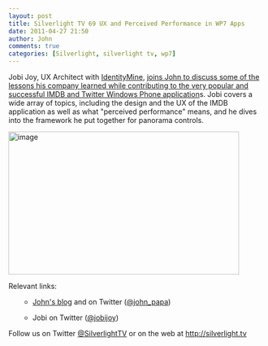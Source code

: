 ```yaml
---
layout: post
title: Silverlight TV 69 UX and Perceived Performance in WP7 Apps
date: 2011-04-27 21:50
author: John
comments: true
categories: [Silverlight, silverlight tv, wp7]
---
```

<p>Jobi Joy, UX Architect with <a href="http://www.identitymine.com">IdentityMine</a>, <a href="http://jpapa.me/sltv69">joins John to discuss some of the lessons his company learned while contributing to the very popular and successful IMDB and Twitter Windows Phone application</a>s. Jobi covers a wide array of topics, including the design and the UX of the IMDB application as well as what "perceived performance" means, and he dives into the framework he put together for panorama controls. <p><a href="http://jpapa.me/sltv69"><img style="background-image: none; border-bottom: 0px; border-left: 0px; padding-left: 0px; padding-right: 0px; display: inline; border-top: 0px; border-right: 0px; padding-top: 0px" title="image" border="0" alt="image" src="http://images.johnpapa.net/wp-content/uploads/media/Windows-Live-Writer/Silverlight-TV-69-UX-and-Perceived-Perfo_CFF2/image_3.png" width="454" height="281"></a> <p>Relevant links: <ul> <ul> <li> <p><a href="/">John's blog</a> and on Twitter (<a href="http://twitter.com/john_papa">@john_papa</a>)</p> <li>Jobi on Twitter (<a href="http://twitter.com/jobijoy">@jobijoy</a>) </li></ul></ul> <p>Follow us on Twitter <a href="http://www.twitter.com/SilverlightTV">@SilverlightTV</a> or on the web at <a href="http://silverlight.tv/">http://silverlight.tv</a>

